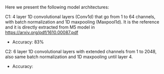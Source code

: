 
Here we present the following model architectures:

C1: 4 layer 1D convolutional layers (Conv1d) that go from 1 to 64 channels, with batch normalization and 1D maxpooling (Maxpool1d). It is the reference and it is directly extracted from M5 model in https://arxiv.org/pdf/1610.00087.pdf
  * Accuracy: 83%

C2: 6 layer 1D convolutional layers with extended channels from 1 to 2048, also same batch normalization and 1D maxpooling until layer 4.
  * Accuracy: 
